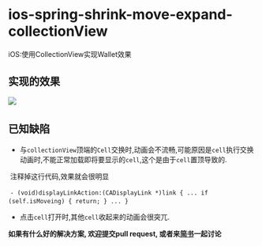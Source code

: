 # ios-spring-shrink-move-expand-collectionView
iOS:使用CollectionView实现Wallet效果 
## 实现的效果

![](https://github.com/TactBoy/ios-spring-shrink-move-expand-collectionView/raw/master/效果.gif)     

## 已知缺陷
* 与`collectionView`顶端的`Cell`交换时,动画会不流畅,可能原因是`cell`执行交换动画时,不能正常加载即将要显示的`cell`,这个是由于`cell`置顶导致的.

  注释掉这行代码,效果就会很明显
  
  `- (void)displayLinkAction:(CADisplayLink *)link {
    ...
        if (self.isMoveing) {
        return;
    }
    ...
  }`
  
* 点击`cell`打开时,其他`cell`收起来的动画会很突兀.

**如果有什么好的解决方案, 欢迎提交pull request, 或者来[简书](http://www.jianshu.com/p/b0fa1daa8665)一起讨论**


